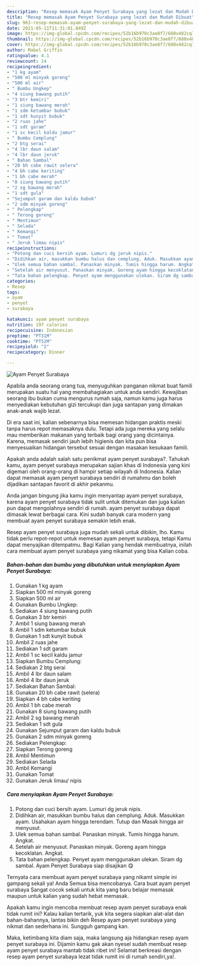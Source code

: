 ```yaml
---
description: "Resep memasak Ayam Penyet Surabaya yang lezat dan Mudah Dibuat"
title: "Resep memasak Ayam Penyet Surabaya yang lezat dan Mudah Dibuat"
slug: 963-resep-memasak-ayam-penyet-surabaya-yang-lezat-dan-mudah-dibuat
date: 2021-05-11T11:31:01.849Z
image: https://img-global.cpcdn.com/recipes/52b16b970c3ae8f7/680x482cq70/ayam-penyet-surabaya-foto-resep-utama.jpg
thumbnail: https://img-global.cpcdn.com/recipes/52b16b970c3ae8f7/680x482cq70/ayam-penyet-surabaya-foto-resep-utama.jpg
cover: https://img-global.cpcdn.com/recipes/52b16b970c3ae8f7/680x482cq70/ayam-penyet-surabaya-foto-resep-utama.jpg
author: Mabel Griffin
ratingvalue: 4.1
reviewcount: 14
recipeingredient:
- "1 kg ayam"
- "500 ml minyak goreng"
- "500 ml air"
- " Bumbu Ungkep"
- "4 siung bawang putih"
- "3 btr kemiri"
- "1 siung bawang merah"
- "1 sdm ketumbar bubuk"
- "1 sdt kunyit bubuk"
- "2 ruas jahe"
- "1 sdt garam"
- "1 sc kecil kaldu jamur"
- " Bumbu Cemplung"
- "2 btg serai"
- "4 lbr daun salam"
- "4 lbr daun jeruk"
- " Bahan Sambal"
- "20 bh cabe rawit selera"
- "4 bh cabe keriting"
- "1 bh cabe merah"
- "8 siung bawang putih"
- "2 sg bawang merah"
- "1 sdt gula"
- "Sejumput garam dan kaldu bubuk"
- "2 sdm minyak goreng"
- " Pelengkap"
- " Terong goreng"
- " Mentimun"
- " Selada"
- " Kemangi"
- " Tomat"
- " Jeruk limau nipis"
recipeinstructions:
- "Potong dan cuci bersih ayam. Lumuri dg jeruk nipis."
- "Didihkan air, masukkan bumbu halus dan cemplung. Aduk. Masukkan ayam. Usahakan ayam hingga terendam. Tutup dan Masak hingga air menyusut."
- "Ulek semua bahan sambal. Panaskan minyak. Tumis hingga harum. Angkat."
- "Setelah air menyusut. Panaskan minyak. Goreng ayam hingga kecoklatan. Angkat."
- "Tata bahan pelengkap. Penyet ayam menggunakan ulekan. Siram dg sambal. Ayam Penyet Surabaya siap disajikan 😋"
categories:
- Resep
tags:
- ayam
- penyet
- surabaya

katakunci: ayam penyet surabaya 
nutrition: 197 calories
recipecuisine: Indonesian
preptime: "PT31M"
cooktime: "PT52M"
recipeyield: "2"
recipecategory: Dinner

---
```



![Ayam Penyet Surabaya](https://img-global.cpcdn.com/recipes/52b16b970c3ae8f7/680x482cq70/ayam-penyet-surabaya-foto-resep-utama.jpg)

Apabila anda seorang orang tua, menyuguhkan panganan nikmat buat famili merupakan suatu hal yang membahagiakan untuk anda sendiri. Kewajiban seorang ibu bukan cuma mengurus rumah saja, namun kamu juga harus menyediakan kebutuhan gizi tercukupi dan juga santapan yang dimakan anak-anak wajib lezat.

Di era  saat ini, kalian sebenarnya bisa memesan hidangan praktis meski tanpa harus repot memasaknya dulu. Tetapi ada juga mereka yang selalu mau memberikan makanan yang terbaik bagi orang yang dicintainya. Karena, memasak sendiri jauh lebih higienis dan kita pun bisa menyesuaikan hidangan tersebut sesuai dengan masakan kesukaan famili. 



Apakah anda adalah salah satu penikmat ayam penyet surabaya?. Tahukah kamu, ayam penyet surabaya merupakan sajian khas di Indonesia yang kini digemari oleh orang-orang di hampir setiap wilayah di Indonesia. Kalian dapat memasak ayam penyet surabaya sendiri di rumahmu dan boleh dijadikan santapan favorit di akhir pekanmu.

Anda jangan bingung jika kamu ingin menyantap ayam penyet surabaya, karena ayam penyet surabaya tidak sulit untuk ditemukan dan juga kalian pun dapat mengolahnya sendiri di rumah. ayam penyet surabaya dapat dimasak lewat berbagai cara. Kini sudah banyak cara modern yang membuat ayam penyet surabaya semakin lebih enak.

Resep ayam penyet surabaya juga mudah sekali untuk dibikin, lho. Kamu tidak perlu repot-repot untuk memesan ayam penyet surabaya, tetapi Kamu dapat menyajikan ditempatmu. Bagi Kalian yang hendak membuatnya, inilah cara membuat ayam penyet surabaya yang nikamat yang bisa Kalian coba.

<!--inarticleads1-->

##### Bahan-bahan dan bumbu yang dibutuhkan untuk menyiapkan Ayam Penyet Surabaya:

1. Gunakan 1 kg ayam
1. Siapkan 500 ml minyak goreng
1. Siapkan 500 ml air
1. Gunakan  Bumbu Ungkep:
1. Sediakan 4 siung bawang putih
1. Gunakan 3 btr kemiri
1. Ambil 1 siung bawang merah
1. Ambil 1 sdm ketumbar bubuk
1. Gunakan 1 sdt kunyit bubuk
1. Ambil 2 ruas jahe
1. Sediakan 1 sdt garam
1. Ambil 1 sc kecil kaldu jamur
1. Siapkan  Bumbu Cemplung:
1. Sediakan 2 btg serai
1. Ambil 4 lbr daun salam
1. Ambil 4 lbr daun jeruk
1. Sediakan  Bahan Sambal:
1. Gunakan 20 bh cabe rawit (selera)
1. Siapkan 4 bh cabe keriting
1. Ambil 1 bh cabe merah
1. Gunakan 8 siung bawang putih
1. Ambil 2 sg bawang merah
1. Sediakan 1 sdt gula
1. Gunakan Sejumput garam dan kaldu bubuk
1. Gunakan 2 sdm minyak goreng
1. Sediakan  Pelengkap:
1. Siapkan  Terong goreng
1. Ambil  Mentimun
1. Sediakan  Selada
1. Ambil  Kemangi
1. Gunakan  Tomat
1. Gunakan  Jeruk limau/ nipis




<!--inarticleads2-->

##### Cara menyiapkan Ayam Penyet Surabaya:

1. Potong dan cuci bersih ayam. Lumuri dg jeruk nipis.
1. Didihkan air, masukkan bumbu halus dan cemplung. Aduk. Masukkan ayam. Usahakan ayam hingga terendam. Tutup dan Masak hingga air menyusut.
1. Ulek semua bahan sambal. Panaskan minyak. Tumis hingga harum. Angkat.
1. Setelah air menyusut. Panaskan minyak. Goreng ayam hingga kecoklatan. Angkat.
1. Tata bahan pelengkap. Penyet ayam menggunakan ulekan. Siram dg sambal. Ayam Penyet Surabaya siap disajikan 😋




Ternyata cara membuat ayam penyet surabaya yang nikamt simple ini gampang sekali ya! Anda Semua bisa mencobanya. Cara buat ayam penyet surabaya Sangat cocok sekali untuk kita yang baru belajar memasak maupun untuk kalian yang sudah hebat memasak.

Apakah kamu ingin mencoba membuat resep ayam penyet surabaya enak tidak rumit ini? Kalau kalian tertarik, yuk kita segera siapkan alat-alat dan bahan-bahannya, lantas bikin deh Resep ayam penyet surabaya yang nikmat dan sederhana ini. Sungguh gampang kan. 

Maka, ketimbang kita diam saja, maka langsung aja hidangkan resep ayam penyet surabaya ini. Dijamin kamu gak akan nyesel sudah membuat resep ayam penyet surabaya mantab tidak ribet ini! Selamat berkreasi dengan resep ayam penyet surabaya lezat tidak rumit ini di rumah sendiri,ya!.

